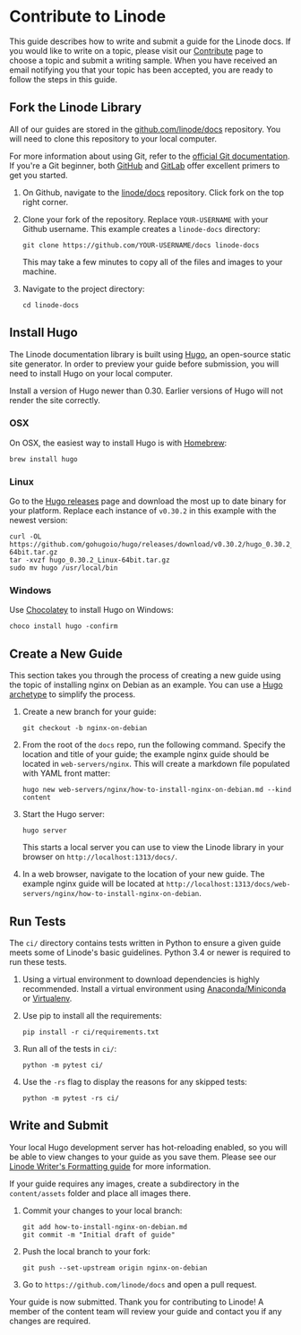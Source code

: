 # Contribute to Linode

This guide describes how to write and submit a guide for the Linode docs. If you would like to write on a topic, please visit our [Contribute](http://www.linode.com/contribute) page to choose a topic and submit a writing sample. When you have received an email notifying you that your topic has been accepted, you are ready to follow the steps in this guide.

## Fork the Linode Library

All of our guides are stored in the [github.com/linode/docs](https://github.com/linode/docs) repository. You will need to clone this repository to your local computer.

For more information about using Git, refer to the [official Git documentation](https://git-scm.com/documentation). If you're a Git beginner, both [GitHub](https://guides.github.com/) and [GitLab](https://docs.gitlab.com/ee/gitlab-basics/README.html) offer excellent primers to get you started.

1.  On Github, navigate to the [linode/docs](https://github.com/linode/docs) repository. Click fork on the top right corner.

2.  Clone your fork of the repository. Replace `YOUR-USERNAME` with your Github username. This example creates a `linode-docs` directory:

        git clone https://github.com/YOUR-USERNAME/docs linode-docs

    This may take a few minutes to copy all of the files and images to your machine.

3.  Navigate to the project directory:

        cd linode-docs

## Install Hugo

The Linode documentation library is built using [Hugo](http://gohugo.io), an open-source static site generator. In order to preview your guide before submission, you will need to install Hugo on your local computer.

Install a version of Hugo newer than 0.30. Earlier versions of Hugo will not render the site correctly.

### OSX

On OSX, the easiest way to install Hugo is with [Homebrew](https://brew.sh/):

    brew install hugo

### Linux

Go to the [Hugo releases](https://github.com/gohugoio/hugo/releases) page and download the most up to date binary for your platform. Replace each instance of `v0.30.2` in this example with the newest version:

    curl -OL https://github.com/gohugoio/hugo/releases/download/v0.30.2/hugo_0.30.2_Linux-64bit.tar.gz
    tar -xvzf hugo_0.30.2_Linux-64bit.tar.gz
    sudo mv hugo /usr/local/bin

### Windows

Use [Chocolatey](https://chocolatey.org/) to install Hugo on Windows:

    choco install hugo -confirm

## Create a New Guide

This section takes you through the process of creating a new guide using the topic of installing nginx on Debian as an example. You can use a [Hugo archetype](https://gohugo.io/content-management/archetypes/) to simplify the process.

1.  Create a new branch for your guide:

        git checkout -b nginx-on-debian

2.  From the root of the `docs` repo, run the following command. Specify the location and title of your guide; the example nginx guide should be located in `web-servers/nginx`. This will create a markdown file populated with YAML front matter:

        hugo new web-servers/nginx/how-to-install-nginx-on-debian.md --kind content

3.  Start the Hugo server:

        hugo server

    This starts a local server you can use to view the Linode library in your browser on `http://localhost:1313/docs/`.

4.  In a web browser, navigate to the location of your new guide. The example nginx guide will be located at `http://localhost:1313/docs/web-servers/nginx/how-to-install-nginx-on-debian`.

## Run Tests

The `ci/` directory contains tests written in Python to ensure a given guide meets some of Linode's basic guidelines. Python 3.4 or newer is required to run these tests.

1.  Using a virtual environment to download dependencies is highly recommended. Install a virtual environment using [Anaconda/Miniconda](https://www.anaconda.com/download/#macos) or [Virtualenv](https://virtualenv.pypa.io/en/stable/).

2.  Use pip to install all the requirements:

        pip install -r ci/requirements.txt

3.  Run all of the tests in `ci/`:

        python -m pytest ci/

4.  Use the `-rs` flag to display the reasons for any skipped tests:

        python -m pytest -rs ci/

## Write and Submit

Your local Hugo development server has hot-reloading enabled, so you will be able to view changes to your guide as you save them. Please see our [Linode Writer's Formatting guide](https://www.linode.com/docs/linode-writers-formatting-guide/) for more information.

If your guide requires any images, create a subdirectory in the `content/assets` folder and place all images there.

1.  Commit your changes to your local branch:

        git add how-to-install-nginx-on-debian.md
        git commit -m "Initial draft of guide"

2.  Push the local branch to your fork:

        git push --set-upstream origin nginx-on-debian

3.  Go to `https://github.com/linode/docs` and open a pull request.

Your guide is now submitted. Thank you for contributing to Linode! A member of the content team will review your guide and contact you if any changes are required.
